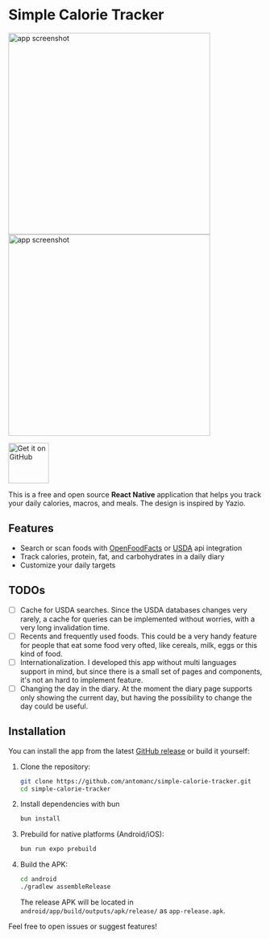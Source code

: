 # Simple Calorie Tracker

<img src="https://github.com/user-attachments/assets/31b11fdb-5bb3-4e45-9eb4-36a74bd438de" alt="app screenshot" height="400">
<img src="https://github.com/user-attachments/assets/e50f6aea-4b3b-44b5-aab4-a8ef274b509a" alt="app screenshot" height="400">

[<img src="https://github.com/machiav3lli/oandbackupx/blob/034b226cea5c1b30eb4f6a6f313e4dadcbb0ece4/badge_github.png" alt="Get it on GitHub" height="80">](https://github.com/antomanc/simple-calorie-tracker/releases/latest)

This is a free and open source **React Native** application that helps you track your daily calories, macros, and meals. The design is inspired by Yazio.

## Features

- Search or scan foods with [OpenFoodFacts](https://openfoodfacts.org/) or [USDA](https://fdc.nal.usda.gov/) api integration
- Track calories, protein, fat, and carbohydrates in a daily diary
- Customize your daily targets

## TODOs

- [ ] Cache for USDA searches. Since the USDA databases changes very rarely, a cache for queries can be implemented without worries, with a very long invalidation time.
- [ ] Recents and frequently used foods. This could be a very handy feature for people that eat some food very ofted, like cereals, milk, eggs or this kind of food.
- [ ] Internationalization. I developed this app without multi languages support in mind, but since there is a small set of pages and components, it's not an hard to implement feature.
- [ ] Changing the day in the diary. At the moment the diary page supports only showing the current day, but having the possibility to change the day could be useful.

## Installation

You can install the app from the latest [GitHub release](https://github.com/antomanc/simple-calorie-tracker/releases/latest) or build it yourself:

1. Clone the repository:
    ```bash
    git clone https://github.com/antomanc/simple-calorie-tracker.git
    cd simple-calorie-tracker
    ```
2. Install dependencies with bun
    ```bash
    bun install
    ```
3. Prebuild for native platforms (Android/iOS):
    ```bash
    bun run expo prebuild
    ```
4. Build the APK:
    ```bash
    cd android
    ./gradlew assembleRelease
    ```
    The release APK will be located in `android/app/build/outputs/apk/release/` as `app-release.apk`.

Feel free to open issues or suggest features!
